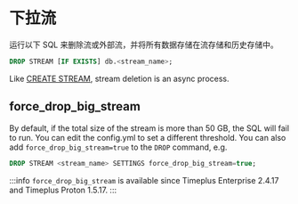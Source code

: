 # 下拉流

运行以下 SQL 来删除流或外部流，并将所有数据存储在流存储和历史存储中。

```sql
DROP STREAM [IF EXISTS] db.<stream_name>;
```

Like [CREATE STREAM](/sql-create-stream), stream deletion is an async process.

## force_drop_big_stream

By default, if the total size of the stream is more than 50 GB, the SQL will fail to run. You can edit the config.yml to set a different threshold. You can also add `force_drop_big_stream=true` to the `DROP` command, e.g.

```sql
DROP STREAM <stream_name> SETTINGS force_drop_big_stream=true;
```

:::info
`force_drop_big_stream` is available since Timeplus Enterprise 2.4.17 and Timeplus Proton 1.5.17.
:::
